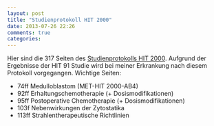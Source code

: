 ```yaml
---
layout: post
title: "Studienprotokoll HIT 2000"
date: 2013-07-26 22:26
comments: true
categories: 
---
```

Hier sind die 317 Seiten des [Studienprotokolls HIT 2000][hit2000].
Aufgrund der Ergebnisse der HIT 91 Studie wird bei meiner Erkrankung
nach diesem Protokoll vorgegangen. Wichtige Seiten:

* 74ff Medulloblastom (MET-HIT 2000-AB4)
* 92ff Erhaltungschemotherapie (+ Dosismodifikationen)
* 95ff Postoperative Chemotherapie (+ Dosismodifikationen)
* 103f Nebenwirkungen der Zytostatika
* 113ff Strahlentherapeutische Richtlinien

[hit2000]: http://protiv-raka.org/wp-content/uploads/2011/02/protokol_hit_2000.pdf
